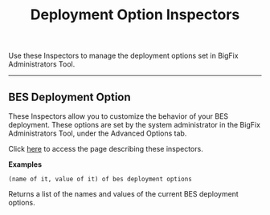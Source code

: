 ﻿---
title: Deployment Option Inspectors
---

Use these Inspectors to manage the deployment options set in BigFix Administrators Tool.

---

## BES Deployment Option

These Inspectors allow you to customize the behavior of your BES deployment. 
These options are set by the system administrator in the BigFix Administrators Tool, under the Advanced Options tab.

Click [here](/relevance/reference/bes-deployment-option.html) to access the page describing these inspectors.

**Examples**

```relevance
(name of it, value of it) of bes deployment options 
```

Returns a list of the names and values of the current BES deployment options.

